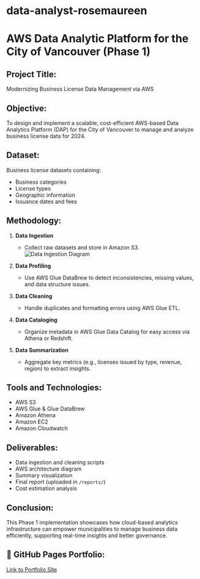 # data-analyst-rosemaureen
# AWS Data Analytic Platform for the City of Vancouver (Phase 1)

## Project Title:
Modernizing Business License Data Management via AWS

## Objective:
To design and implement a scalable, cost-efficient AWS-based Data Analytics Platform (DAP) for the City of Vancouver to manage and analyze business license data for 2024.

## Dataset:
Business license datasets containing:
- Business categories
- License types
- Geographic information
- Issuance dates and fees

## Methodology:

1. **Data Ingestion**  
   - Collect raw datasets and store in Amazon S3.
    ![Data Ingestion Diagram](diagrams/data_ingestion.png)

2. **Data Profiling**  
   - Use AWS Glue DataBrew to detect inconsistencies, missing values, and data structure issues.

3. **Data Cleaning**  
   - Handle duplicates and formatting errors using AWS Glue ETL.

4. **Data Cataloging**  
   - Organize metadata in AWS Glue Data Catalog for easy access via Athena or Redshift.

5. **Data Summarization**  
   - Aggregate key metrics (e.g., licenses issued by type, revenue, region) to extract insights.

## Tools and Technologies:
- AWS S3
- AWS Glue & Glue DataBrew
- Amazon Athena
- Amazon EC2
- Amazon Cloudwatch

## Deliverables:
- Data ingestion and cleaning scripts
- AWS architecture diagram
- Summary visualization
- Final report (uploaded in `/reports/`)
- Cost estimation analysis

## Conclusion:
This Phase 1 implementation showcases how cloud-based analytics infrastructure can empower municipalities to manage business data efficiently, supporting real-time insights and better governance.

## 🔗 GitHub Pages Portfolio:
[Link to Portfolio Site](https://avenidorp.github.io/data-analyst-rosemaureen/)
